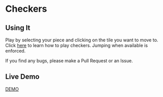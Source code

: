 # Checkers

## Using It
Play by selecting your piece and clicking on the tile you want to move to. Click [here](http://www.itsyourturn.com/t_helptopic2030.html) to learn how to play checkers. Jumping when available is enforced.

If you find any bugs, please make a Pull Request or an Issue.

## Live Demo
[DEMO](https://arthurfigueiredo.github.io/checkers.js/)
